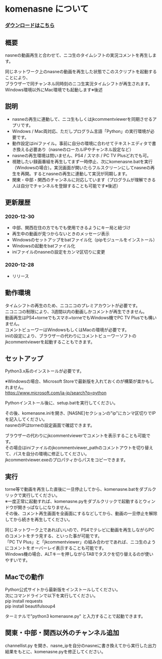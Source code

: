 # komenasne について

### [ダウンロードはこちら](https://github.com/nyumen/komenasne/archive/main.zip)

## 概要
nasneの動画再生と合わせて、ニコ生のタイムシフトの実況コメントを再生します。

同じネットワーク上のnasneの動画を再生した状態でこのスクリプトを起動することにより、  
ブラウザーで同チャンネル同時刻のニコ生実況タイムシフトが再生されます。  
Windows環境以外にMac環境でも起動します※後述  


## 説明
- nasneの再生に連動して、ニコ生もしくはjkcommentviewerを同期させるアプリです。
- Windows / Mac両対応、ただしプログラム言語「Python」の実行環境が必要です。
- 動作設定はiniファイル。事前に自分の環境に合わせてテキストエディタで書き換える必要あり（nasneのローカルIPやチャンネル設定など）
- nasneの再生環境は問いません、PS4 / スマホ / PC TV Plusどれでも可。
- 視聴したい録画番組を再生してまず一時停止、次にkomenasne.batを実行（Windowsの場合）。実況画面が開いたらフルスクリーンにしてnasneの再生を再開。するとnasneの再生に連動して実況が同期します。
- 関東・中部・関西のチャンネルに対応しています（プログラムが理解できる人は自分でチャンネルを登録することも可能です※後述）


## 更新履歴
### 2020-12-30
- 中部、関西在住の方でもでも使用できるようにキー局と紐づけ
- 再生中の動画が見つからないときのメッセージ表示
- Windowsのセットアップをbatファイル化（pipモジュールをインストール）
- Windowsの起動をbatファイル化
- iniファイルのnasneの設定をカンマ区切りに変更
### 2020-12-28
- リリース

## 動作環境
タイムシフトの再生のため、ニコニコのプレミアカウントが必要です。  
ニコニコの制限により、3週間以内の動画しかコメントが再生できません。  
動画再生はPS4+torneでもスマホ+torneでもWindows機でPC TV Plusでも構いません。  
コメントビューワーはWindowsもしくはMacの環境が必要です。  
iniの設定により、ブラウザーの代わりにコメントビューワーソフトのjkcommentviewerを起動することもできます。  
  
  
## セットアップ
Python3.x系のインストールが必要です。  
  
※Windowsの場合、Microsoft Storeで最新版を入れておくのが構築が楽かもしれません。  
https://www.microsoft.com/ja-jp/search?q=python  
  
Pythonインストール後に、setup.batを実行してください。
  
その後、komenasne.iniを開き、[NASNE]セクションの"ip"にカンマ区切りでIPを記入してください。  
nasneのIPはtorneの設定画面で確認できます。  
  
ブラウザーの代わりにjkcommentviewerでコメントを表示することも可能です。  
その場合はiniファイルのjkcommentviewer_pathのコメントアウトを切り替えて、パスを自分の環境に修正してください。  
jkcommentviewer.exeのプロパティからパスをコピーできます。  

  
## 実行
torne等で動画を再生した直後に一旦停止してから、komenasne.batをダブルクリックで実行してください。  
※一度正常に起動すれば、komenasne.pyをダブルクリックで起動するとウィンドウが開きっぱなしになりません。  
その後、コメント再生画面を全画面にするなどしてから、動画の一旦停止を解除してから続きを再生してください。  

同じネットワーク上であればいいので、PS4でテレビに動画を再生しながらPCのコメントをチラ見する、といった事が可能です。  
「PC TV Plus」と「jkcommentviewer」の組み合わせであれば、ニコ生のようにコメントをオーバーレイ表示することも可能です。  
Windows機の場合、ALTキーを押しながらTABでタスクを切り替えるのが使いやすいです。  
  
  
## Macでの動作
Python公式サイトから最新版をインストールしてください。  
次にコマンドラインで以下を実行してください。  
pip install requests  
pip install beautifulsoup4  

ターミナルで"python3 komenasne.py" と入力することで起動できます。  
  
  
## 関東・中部・関西以外のチャンネル追加
channellist.py を開き、nasne_ipを自分のnasneに書き換えてから実行した出力結果をもとに、komenasne.pyを修正してください。  
